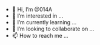 - 👋 Hi, I’m @014A
- 👀 I’m interested in ...
- 🌱 I’m currently learning ...
- 💞️ I’m looking to collaborate on ...
- 📫 How to reach me ...

<!---
014A/014A is a ✨ special ✨ repository because its `README.md` (this file) appears on your GitHub profile.
You can click the Preview link to take a look at your changes.
--->

